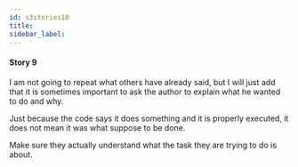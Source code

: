 ```yaml
---
id: s3stories10
title:
sidebar_label:
---
```


#### Story 9

I am not going to repeat what others have already said, but I will just add that it is sometimes important to ask the author to explain what he wanted to do and why.

Just because the code says it does something and it is properly executed, it does not mean it was what suppose to be done.

Make sure they actually understand what the task they are trying to do is about.